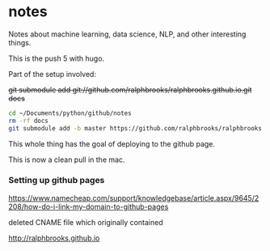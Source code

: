# notes
Notes about machine learning, data science, NLP, and other interesting things. 

This is the push 5 with hugo.

Part of the setup involved:

~~git submodule add git://github.com/ralphbrooks/ralphbrooks.github.io.git docs~~
```bash
cd ~/Documents/python/github/notes
rm -rf docs
git submodule add -b master https://github.com/ralphbrooks/ralphbrooks.github.io.git docs
```

This whole thing has the goal of deploying to the github page.

This is now a clean pull in the mac.



### Setting up github pages

https://www.namecheap.com/support/knowledgebase/article.aspx/9645/2208/how-do-i-link-my-domain-to-github-pages

deleted CNAME file which originally contained

http://ralphbrooks.github.io